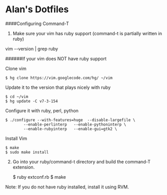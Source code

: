 Alan's Dotfiles
================

####Configuring Command-T

1. Make sure your vim has ruby support (command-t is partially written in ruby)

vim --version | grep ruby

######If your vim does NOT have ruby support

Clone vim

    $ hg clone https://vim.googlecode.com/hg/ ~/vim

Update it to the version that plays nicely with ruby

    $ cd ~/vim
    $ hg update -C v7-3-154

Configure it with ruby, perl, python

    $ ./configure --with-features=huge  --disable-largefile \
            --enable-perlinterp   --enable-pythoninterp \
            --enable-rubyinterp   --enable-gui=gtk2 \

Install Vim

    $ make
    $ sudo make install

2. Go into your ruby/command-t directory and build the command-T extension.

    $ ruby extconf.rb
    $ make

Note: If you do not have ruby installed, install it using RVM.



